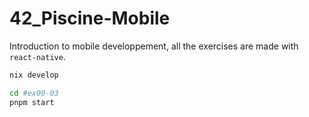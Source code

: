 # 42_Piscine-Mobile

Introduction to mobile developpement, all the exercises are made with `react-native`.

```bash
nix develop

cd #ex00-03
pnpm start
```